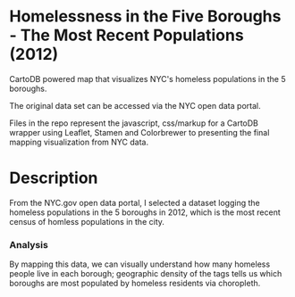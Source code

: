 Homelessness in the Five Boroughs - The Most Recent Populations (2012) 
============================

CartoDB powered map that visualizes NYC's homeless populations in the 5 boroughs.

The original data set can be accessed via the NYC open data portal.

Files in the repo represent the javascript, css/markup for a CartoDB wrapper using Leaflet, Stamen and Colorbrewer to presenting the final mapping visualization from NYC data.

Description
===========
From the NYC.gov open data portal, I selected a dataset logging the homeless populations in the 5 boroughs in 2012, which is the most recent census of homless populations in the city. 

### Analysis ###
By mapping this data, we can visually understand how many homeless people live in each borough; geographic density of the tags tells us which boroughs are most populated by homeless residents via choropleth. 

